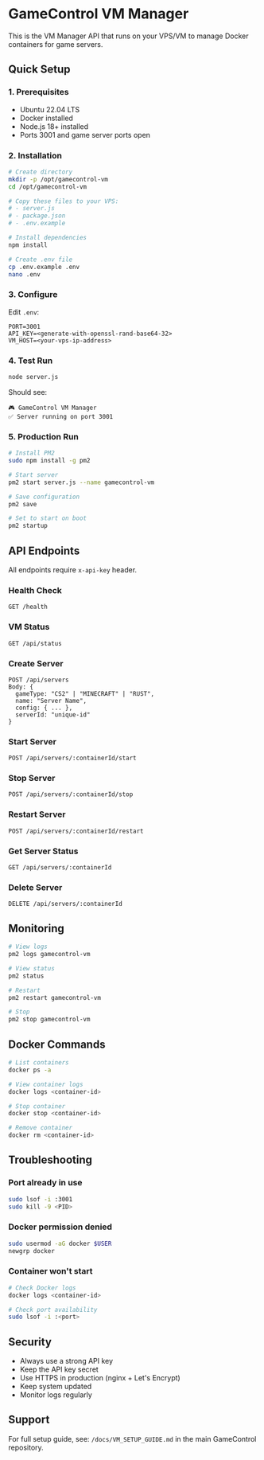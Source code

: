 # GameControl VM Manager

This is the VM Manager API that runs on your VPS/VM to manage Docker containers for game servers.

## Quick Setup

### 1. Prerequisites
- Ubuntu 22.04 LTS
- Docker installed
- Node.js 18+ installed
- Ports 3001 and game server ports open

### 2. Installation

```bash
# Create directory
mkdir -p /opt/gamecontrol-vm
cd /opt/gamecontrol-vm

# Copy these files to your VPS:
# - server.js
# - package.json
# - .env.example

# Install dependencies
npm install

# Create .env file
cp .env.example .env
nano .env
```

### 3. Configure

Edit `.env`:
```env
PORT=3001
API_KEY=<generate-with-openssl-rand-base64-32>
VM_HOST=<your-vps-ip-address>
```

### 4. Test Run

```bash
node server.js
```

Should see:
```
🎮 GameControl VM Manager
✅ Server running on port 3001
```

### 5. Production Run

```bash
# Install PM2
sudo npm install -g pm2

# Start server
pm2 start server.js --name gamecontrol-vm

# Save configuration
pm2 save

# Set to start on boot
pm2 startup
```

## API Endpoints

All endpoints require `x-api-key` header.

### Health Check
```
GET /health
```

### VM Status
```
GET /api/status
```

### Create Server
```
POST /api/servers
Body: {
  gameType: "CS2" | "MINECRAFT" | "RUST",
  name: "Server Name",
  config: { ... },
  serverId: "unique-id"
}
```

### Start Server
```
POST /api/servers/:containerId/start
```

### Stop Server
```
POST /api/servers/:containerId/stop
```

### Restart Server
```
POST /api/servers/:containerId/restart
```

### Get Server Status
```
GET /api/servers/:containerId
```

### Delete Server
```
DELETE /api/servers/:containerId
```

## Monitoring

```bash
# View logs
pm2 logs gamecontrol-vm

# View status
pm2 status

# Restart
pm2 restart gamecontrol-vm

# Stop
pm2 stop gamecontrol-vm
```

## Docker Commands

```bash
# List containers
docker ps -a

# View container logs
docker logs <container-id>

# Stop container
docker stop <container-id>

# Remove container
docker rm <container-id>
```

## Troubleshooting

### Port already in use
```bash
sudo lsof -i :3001
sudo kill -9 <PID>
```

### Docker permission denied
```bash
sudo usermod -aG docker $USER
newgrp docker
```

### Container won't start
```bash
# Check Docker logs
docker logs <container-id>

# Check port availability
sudo lsof -i :<port>
```

## Security

- Always use a strong API key
- Keep the API key secret
- Use HTTPS in production (nginx + Let's Encrypt)
- Keep system updated
- Monitor logs regularly

## Support

For full setup guide, see: `/docs/VM_SETUP_GUIDE.md` in the main GameControl repository.

